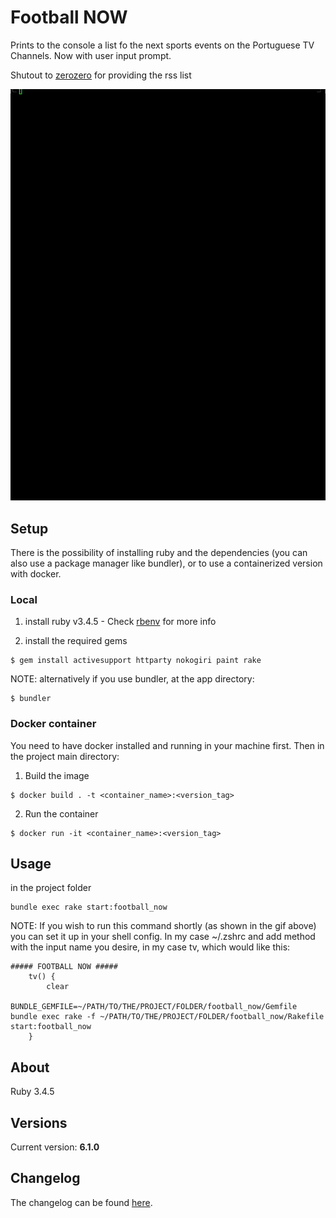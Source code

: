 # Football NOW

Prints to the console a list fo the next sports events on the Portuguese TV Channels. Now with user input prompt.

Shutout to [zerozero](https://www.zerozero.pt/rss/zapping.php) for providing the rss list

![Demo gif](https://github.com/wmanica/football_now/blob/master/blob/preview.gif)

## Setup
There is the possibility of installing ruby and the dependencies (you can also use a package manager like bundler), or
to use a containerized version with docker.

### Local
1) install ruby v3.4.5 - Check [rbenv](https://github.com/rbenv/rbenv) for more info

2) install the required gems
```
$ gem install activesupport httparty nokogiri paint rake
```
NOTE: alternatively if you use bundler, at the app directory:
```
$ bundler
```

### Docker container
You need to have docker installed and running in your machine first. Then in the project main directory:

1) Build the image
```
$ docker build . -t <container_name>:<version_tag>
```
2) Run the container
```
$ docker run -it <container_name>:<version_tag>
```

## Usage

in the project folder
```
bundle exec rake start:football_now
```
NOTE: If you wish to run this command shortly (as shown in the gif above) you can set it up in your shell config. In my case ~/.zshrc and add method with the input name you desire, in my case tv, which would like this:
```
##### FOOTBALL NOW #####
	tv() {
		clear
		BUNDLE_GEMFILE=~/PATH/TO/THE/PROJECT/FOLDER/football_now/Gemfile bundle exec rake -f ~/PATH/TO/THE/PROJECT/FOLDER/football_now/Rakefile start:football_now 
	}
```

## About

Ruby 3.4.5

## Versions

Current version: **6.1.0**

## Changelog

The changelog can be found [here](changelog.md).
